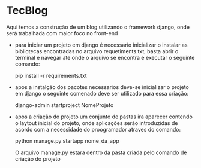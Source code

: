 # TecBlog

Aqui temos a construção de um blog utilizando o framework django, onde será trabalhada com maior foco no front-end

* para iniciar um projeto em django é necessario inicializar o instalar as bibliotecas encontradas no arquivo requetiments.txt, basta abrir o terminal e navegar ate onde o arquivo se encontra e executar o seguinte comando:

    pip install -r requirements.txt

* apos a instalção dos pacotes necessarios deve-se inicializar o projeto em django o seguinte comenado deve ser utilizado para essa criação:
    
    django-admin startproject NomeProjeto

* apos a criação do projeto um conjunto de pastas ira aparecer contendo o laytout inicial do projeto, onde aplicações serão introduzidas de acordo com a necessidade do proogramador atraves do comando:

    python manage.py startapp nome_da_app

    O arquivo manage.py estara dentro da pasta criada pelo comando de criação do projeto
